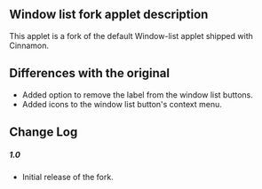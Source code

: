 ## Window list fork applet description

This applet is a fork of the default Window-list applet shipped with Cinnamon.

## Differences with the original
- Added option to remove the label from the window list buttons.
- Added icons to the window list button's context menu.

## Change Log

##### 1.0
- Initial release of the fork.

